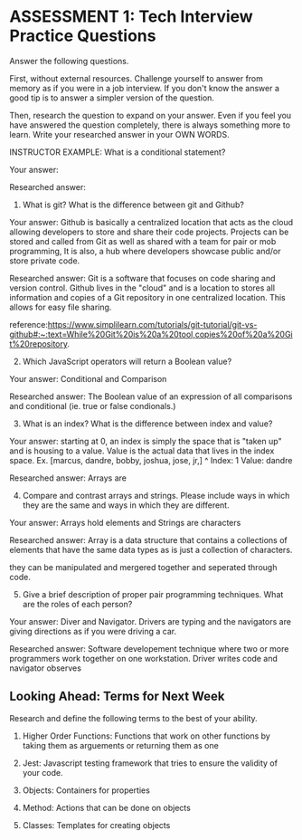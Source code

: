 # ASSESSMENT 1: Tech Interview Practice Questions

Answer the following questions.

First, without external resources. Challenge yourself to answer from memory as if you were in a job interview. If you don't know the answer a good tip is to answer a simpler version of the question.

Then, research the question to expand on your answer. Even if you feel you have answered the question completely, there is always something more to learn. Write your researched answer in your OWN WORDS.

INSTRUCTOR EXAMPLE: What is a conditional statement?

Your answer:

Researched answer:

1. What is git? What is the difference between git and Github?

Your answer: Github is basically a centralized location that acts as the cloud allowing developers to store and share their code projects. Projects can be stored and called from Git as well as shared with a team for pair or mob programming, It is also, a hub where developers showcase public and/or store private code.

Researched answer: Git is a software that focuses on code sharing and version control. Github lives in the "cloud" and is a location to stores all information and copies of a Git repository in one centralized location. This allows for easy file sharing.

reference:https://www.simplilearn.com/tutorials/git-tutorial/git-vs-github#:~:text=While%20Git%20is%20a%20tool,copies%20of%20a%20Git%20repository.

2. Which JavaScript operators will return a Boolean value?

Your answer: Conditional and Comparison 

Researched answer: The Boolean value of an expression of all comparisons and conditional (ie. true or false condionals.)

3. What is an index? What is the difference between index and value?

Your answer: starting at 0, an index is simply the space that is "taken up" and is housing to a value. 
            Value is the actual data that lives in the index space.
            Ex. [marcus, dandre, bobby, joshua, jose, jr,]
                            ^
Index: 1
Value: dandre

Researched answer: Arrays are 

4. Compare and contrast arrays and strings. Please include ways in which they are the same and ways in which they are different.

Your answer: Arrays hold elements and Strings are characters

Researched answer: Array is a data structure that contains a collections of elements that have the same data types as is just a collection of characters. 

they can be manipulated and mergered together and seperated through code. 

5. Give a brief description of proper pair programming techniques. What are the roles of each person?

Your answer: Diver and Navigator. Drivers are typing and the navigators are giving directions as if you were driving a car. 

Researched answer: Software developement technique where two or more programmers work together on one workstation. Driver writes code and navigator observes

## Looking Ahead: Terms for Next Week

Research and define the following terms to the best of your ability.

1. Higher Order Functions: Functions that work on other functions by taking them as arguements or returning them as one

2. Jest: Javascript testing framework that tries to ensure the validity of your code. 

3. Objects: Containers for properties

4. Method: Actions that can be done on objects

5. Classes: Templates for creating objects 

